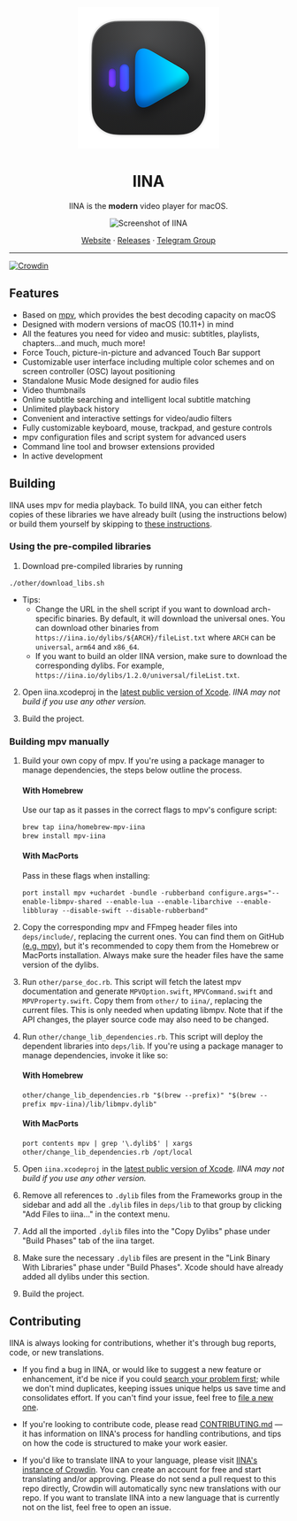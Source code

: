 <p align="center">
<img height="256" src="https://github.com/iina/iina/raw/master/iina/Assets.xcassets/AppIcon.appiconset/iina-icon-256.png">
</p>

<h1 align="center">IINA</h1>

<p align="center">IINA is the <b>modern</b> video player for macOS.</p>
 
<p align="center">
<img src="https://iina.io/images/sc-sky.png" alt="Screenshot of IINA" />
<!-- <br/>Screenshot of IINA -->
</p>

<p align="center">
<a href="https://iina.io/">Website</a> ·
<a href="https://github.com/iina/iina/releases">Releases</a> ·
<a href="https://t.me/IINAUsers">Telegram Group</a>
</p>

---
[![Crowdin](https://badges.crowdin.net/iina/localized.svg)](https://crowdin.com/project/iina)
## Features

* Based on [mpv](https://github.com/mpv-player/mpv), which provides the best decoding capacity on macOS
* Designed with modern versions of macOS (10.11+) in mind
* All the features you need for video and music: subtitles, playlists, chapters…and much, much more!
* Force Touch, picture-in-picture and advanced Touch Bar support
* Customizable user interface including multiple color schemes and on screen controller (OSC) layout positioning
* Standalone Music Mode designed for audio files
* Video thumbnails
* Online subtitle searching and intelligent local subtitle matching
* Unlimited playback history
* Convenient and interactive settings for video/audio filters
* Fully customizable keyboard, mouse, trackpad, and gesture controls
* mpv configuration files and script system for advanced users
* Command line tool and browser extensions provided
* In active development

## Building

IINA uses mpv for media playback. To build IINA, you can either fetch copies of these libraries we have already built (using the instructions below) or build them yourself by skipping to [these instructions](#building-mpv-manually).

### Using the pre-compiled libraries

1. Download pre-compiled libraries by running

```console
./other/download_libs.sh
```

  - Tips:
    - Change the URL in the shell script if you want to download arch-specific binaries. By default, it will download the universal ones. You can download other binaries from `https://iina.io/dylibs/${ARCH}/fileList.txt` where `ARCH` can be `universal`, `arm64` and `x86_64`.
    - If you want to build an older IINA version, make sure to download the corresponding dylibs. For example, `https://iina.io/dylibs/1.2.0/universal/fileList.txt`.

2. Open iina.xcodeproj in the [latest public version of Xcode](https://apps.apple.com/app/xcode/id497799835). *IINA may not build if you use any other version.*

3. Build the project.

### Building mpv manually

1. Build your own copy of mpv. If you're using a package manager to manage dependencies, the steps below outline the process.

	#### With Homebrew

	Use our tap as it passes in the correct flags to mpv's configure script:

	```console
	brew tap iina/homebrew-mpv-iina
	brew install mpv-iina
	```

	#### With MacPorts

	Pass in these flags when installing:

	```console
	port install mpv +uchardet -bundle -rubberband configure.args="--enable-libmpv-shared --enable-lua --enable-libarchive --enable-libbluray --disable-swift --disable-rubberband"
	```

2. Copy the corresponding mpv and FFmpeg header files into `deps/include/`, replacing the current ones. You can find them on GitHub [(e.g. mpv)](https://github.com/mpv-player/mpv/tree/master/libmpv), but it's recommended to copy them from the Homebrew or MacPorts installation. Always make sure the header files have the same version of the dylibs.

3. Run `other/parse_doc.rb`. This script will fetch the latest mpv documentation and generate `MPVOption.swift`, `MPVCommand.swift` and `MPVProperty.swift`. Copy them from `other/` to `iina/`, replacing the current files. This is only needed when updating libmpv. Note that if the API changes, the player source code may also need to be changed.

4. Run `other/change_lib_dependencies.rb`. This script will deploy the dependent libraries into `deps/lib`. If you're using a package manager to manage dependencies, invoke it like so:

	#### With Homebrew
	
	```console
	other/change_lib_dependencies.rb "$(brew --prefix)" "$(brew --prefix mpv-iina)/lib/libmpv.dylib"
	```
	
	#### With MacPorts
	
	```console
	port contents mpv | grep '\.dylib$' | xargs other/change_lib_dependencies.rb /opt/local
	```

5. Open `iina.xcodeproj` in the [latest public version of Xcode](https://apps.apple.com/app/xcode/id497799835). *IINA may not build if you use any other version.*

6. Remove all references to `.dylib` files from the Frameworks group in the sidebar and add all the `.dylib` files in `deps/lib` to that group by clicking  "Add Files to iina..." in the context menu.

7. Add all the imported `.dylib` files into the "Copy Dylibs" phase under "Build Phases" tab of the iina target.

8. Make sure the necessary `.dylib` files are present in the "Link Binary With Libraries" phase under "Build Phases". Xcode should have already added all dylibs under this section.

9. Build the project.

## Contributing

IINA is always looking for contributions, whether it's through bug reports, code, or new translations.

* If you find a bug in IINA, or would like to suggest a new feature or enhancement, it'd be nice if you could [search your problem first](https://github.com/iina/iina/issues); while we don't mind duplicates, keeping issues unique helps us save time and consolidates effort. If you can't find your issue, feel free to [file a new one](https://github.com/iina/iina/issues/new/choose).

* If you're looking to contribute code, please read [CONTRIBUTING.md](CONTRIBUTING.md) — it has information on IINA's process for handling contributions, and tips on how the code is structured to make your work easier.

* If you'd like to translate IINA to your language, please visit [IINA's instance of Crowdin](https://translate.iina.io/). You can create an account for free and start translating and/or approving. Please do not send a pull request to this repo directly, Crowdin will automatically sync new translations with our repo. If you want to translate IINA into a new language that is currently not on the list, feel free to open an issue.

